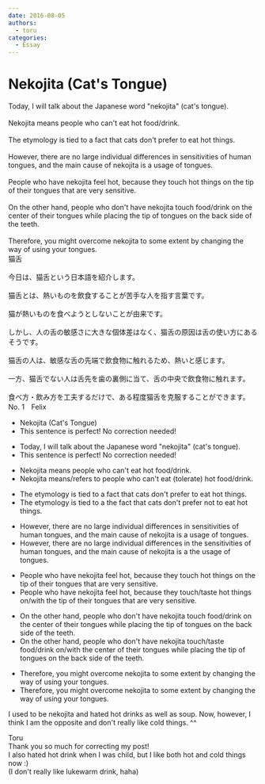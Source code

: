 ```yaml
---
date: 2016-08-05
authors:
  - toru
categories:
  - Essay
---
```


<h1 id="subject_show">Nekojita (Cat's Tongue)</h1>
<div class="date" hidden>Aug 5, 2016 23:31</div>
<div id="post"><div id="body_show_ori">
Today, I will talk about the Japanese word "nekojita" (cat's tongue).<br/><br/>Nekojita means people who can't eat hot food/drink.<br/><br/>The etymology is tied to a fact that cats don't prefer to eat hot things.<br/><br/>However, there are no large individual differences in sensitivities of human tongues, and the main cause of nekojita is a usage of tongues.<br/><br/>People who have nekojita feel hot, because they touch hot things on the tip of their tongues that are very sensitive.<br/><br/>On the other hand, people who don't have nekojita touch food/drink on the center of their tongues while placing the tip of tongues on the back side of the teeth.<br/><br/>Therefore, you might overcome nekojita to some extent by changing the way of using your tongues.
</div></div>

<!-- more -->

<div id="post_ja"><div id="body_show_mo">
猫舌<br/><br/>今日は、猫舌という日本語を紹介します。<br/><br/>猫舌とは、熱いものを飲食することが苦手な人を指す言葉です。<br/><br/>猫が熱いものを食べようとしないことが由来です。<br/><br/>しかし、人の舌の敏感さに大きな個体差はなく、猫舌の原因は舌の使い方にあるそうです。<br/><br/>猫舌の人は、敏感な舌の先端で飲食物に触れるため、熱いと感じます。<br/><br/>一方、猫舌でない人は舌先を歯の裏側に当て、舌の中央で飲食物に触れます。<br/><br/>食べ方・飲み方を工夫するだけで、ある程度猫舌を克服することができます。
</div></div>
<div id="block"><div class="first_name"> No. 1　<span class="just_name">Felix</span></div><div id="block2">
<ul class="correction_field">
<li class="incorrect">Nekojita (Cat's Tongue)</li>
<li class="corrected perfect">This sentence is perfect! No correction needed!</li>
</ul>
<ul class="correction_field">
<li class="incorrect">Today, I will talk about the Japanese word "nekojita" (cat's tongue).</li>
<li class="corrected perfect">This sentence is perfect! No correction needed!</li>
</ul>
<ul class="correction_field">
<li class="incorrect">Nekojita means people who can't eat hot food/drink.</li>
<li class="corrected correct">
Nekojita means/<span class="f_blue">refers to</span> people who can't eat (<span class="f_blue">tolerate</span>) hot food/drink.
</li>
</ul>
<ul class="correction_field">
<li class="incorrect">The etymology is tied to a fact that cats don't prefer to eat hot things.</li>
<li class="corrected correct">
The etymology is tied to <span class="sline"><span class="f_gray">a</span></span> <span class="f_red">the</span> fact that cats <span class="f_gray"><span class="sline">don't</span></span> prefer <span class="f_red">not</span> to eat hot things.
</li>
</ul>
<ul class="correction_field">
<li class="incorrect">However, there are no large individual differences in sensitivities of human tongues, and the main cause of nekojita is a usage of tongues.</li>
<li class="corrected correct">
However, there are no large individual differences in <span class="f_red">the</span> sensitivities of human tongues, and the main cause of nekojita is <span class="f_gray"><span class="sline">a</span></span> <span class="f_red">the</span> usage of tongues.
</li>
</ul>
<ul class="correction_field">
<li class="incorrect">People who have nekojita feel hot, because they touch hot things on the tip of their tongues that are very sensitive.</li>
<li class="corrected correct">
People who have nekojita feel hot, because they touch/<span class="f_blue">taste</span> hot things <span class="f_gray"><span class="sline">on</span></span>/<span class="f_blue">with</span> the tip of their tongues that are very sensitive.
</li>
</ul>
<ul class="correction_field">
<li class="incorrect">On the other hand, people who don't have nekojita touch food/drink on the center of their tongues while placing the tip of tongues on the back side of the teeth.</li>
<li class="corrected correct">
On the other hand, people who don't have nekojita touch/<span class="f_blue">taste</span> food/drink <span class="f_gray"><span class="sline">on</span></span>/<span class="f_blue">with</span> the center of their tongues while placing the tip of tongues on the back side of the teeth.
</li>
</ul>
<ul class="correction_field">
<li class="incorrect">Therefore, you might overcome nekojita to some extent by changing the way of using your tongues.</li>
<li class="corrected correct">
Therefore, you might overcome nekojita to some extent by changing the way of using your tongue<span class="sline"><span class="f_gray">s</span></span>.
</li>
</ul>
<p class="comment_small">
 I used to be nekojita and hated hot drinks as well as soup. Now, however, I think I am the opposite and don't really like cold things. ^^
</p>

</div><div class="name"><span class="just_name">Toru</span><br>
Thank you so much for correcting my post!<br/>I also hated hot drink when I was child, but I like both hot and cold things now :)<br/>(I don't really like lukewarm drink, haha)
</div>
</div>
